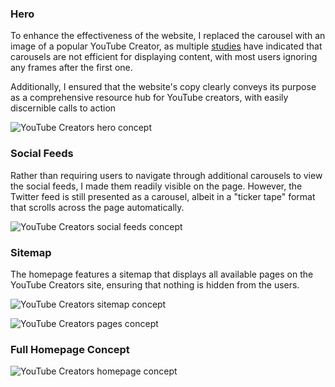 ### Hero
To enhance the effectiveness of the website, I replaced the carousel with an image of a popular YouTube Creator, as multiple [studies](https://shouldiuseacarousel.com/) have indicated that carousels are not efficient for displaying content, with most users ignoring any frames after the first one.

Additionally, I ensured that the website's copy clearly conveys its purpose as a comprehensive resource hub for YouTube creators, with easily discernible calls to action

![YouTube Creators hero concept](https://storage.googleapis.com/michaelm.appspot.com/yt-creators-concept/creators-hero-concept.webp)

### Social Feeds

Rather than requiring users to navigate through additional carousels to view the social feeds, I made them readily visible on the page. However, the Twitter feed is still presented as a carousel, albeit in a "ticker tape" format that scrolls across the page automatically.

![YouTube Creators social feeds concept](https://storage.googleapis.com/michaelm.appspot.com/yt-creators-concept/creators-social-feed-concept.webp)

### Sitemap

The homepage features a sitemap that displays all available pages on the YouTube Creators site, ensuring that nothing is hidden from the users.

![YouTube Creators sitemap concept](https://storage.googleapis.com/michaelm.appspot.com/yt-creators-concept/creators-sitemap-concept.webp)

![YouTube Creators pages concept](https://storage.googleapis.com/michaelm.appspot.com/yt-creators-concept/creators-pages-concept.webp)

### Full Homepage Concept

![YouTube Creators homepage concept](https://storage.googleapis.com/michaelm.appspot.com/yt-creators-concept/creators-homepage-concept.webp)
